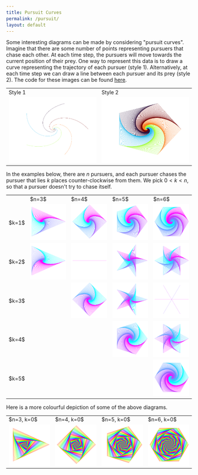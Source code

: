 ```yaml
---
title: Pursuit Curves
permalink: /pursuit/
layout: default
---
```


Some interesting diagrams can be made by considering "pursuit curves". Imagine that there are some number of points representing pursuers that chase each other. At each time step, the pursuers will move towards the current position of their prey. One way to represent this data is to draw a curve representing the trajectory of each pursuer (style 1). Alternatively, at each time step we can draw a line between each pursuer and its prey (style 2). The code for these images can be found <a href='https://github.com/ibeach/ibeach.github.io/tree/master/code/pursuit'>here</a>.

<table>
<tr>
	<td>Style 1</td>
	<td>Style 2</td>
</tr>
<tr>
	<td><img src="\images\pursuit\pursuit_5_example2.png"></td>
	<td><img src="\images\pursuit\pursuit_5_example1.png"></td>
</tr>
</table>

In the examples below, there are $n$ pursuers, and each pursuer chases the pursuer that lies $k$ places counter-clockwise from them. We pick $0<k<n$, so that a pursuer doesn't try to chase itself. 

<table>
<tr>
	<td></td>
	<td>$n=3$</td>
	<td>$n=4$</td>
	<td>$n=5$</td>
	<td>$n=6$</td>
</tr>
<tr>
	<td>$k=1$</td>
	<td><img src="\images\pursuit\pursuit_3_1.png"></td>
	<td><img src="\images\pursuit\pursuit_4_1.png"></td>
	<td><img src="\images\pursuit\pursuit_5_1.png"></td>
	<td><img src="\images\pursuit\pursuit_6_1.png"></td>
</tr>
<tr>
	<td>$k=2$</td>
	<td><img src="\images\pursuit\pursuit_3_2.png"></td>
	<td><img src="\images\pursuit\pursuit_4_2.png"></td>
	<td><img src="\images\pursuit\pursuit_5_2.png"></td>
	<td><img src="\images\pursuit\pursuit_6_2.png"></td>
</tr>
<tr>
	<td>$k=3$</td>
	<td></td>
	<td><img src="\images\pursuit\pursuit_4_3.png"></td>
	<td><img src="\images\pursuit\pursuit_5_3.png"></td>
	<td><img src="\images\pursuit\pursuit_6_3.png"></td>
</tr>
<tr>
	<td>$k=4$</td>
	<td></td>
	<td></td>
	<td><img src="\images\pursuit\pursuit_5_4.png"></td>
	<td><img src="\images\pursuit\pursuit_6_4.png"></td>
</tr>
<tr>
	<td>$k=5$</td>
	<td></td>
	<td></td>
	<td></td>
	<td><img src="\images\pursuit\pursuit_6_5.png"></td>
</tr>

</table>

Here is a more colourful depiction of some of the above diagrams.

<table>
<tr>
	<td>$n=3, k=0$</td>
	<td>$n=4, k=0$</td>
	<td>$n=5, k=0$</td>
	<td>$n=6, k=0$</td>
</tr>
	<tr>
		<td><img src="\images\pursuit\pursuit_3_alt.png"></td>
		<td><img src="\images\pursuit\pursuit_4_alt.png"></td>
		<td><img src="\images\pursuit\pursuit_5_alt.png"></td>
		<td><img src="\images\pursuit\pursuit_6_alt.png"></td>
	</tr>
</table>


